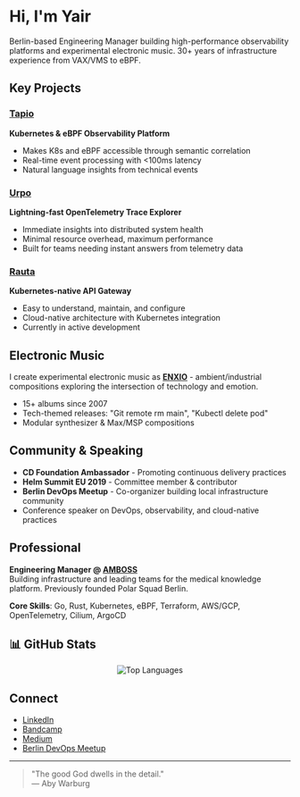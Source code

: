 # Hi, I'm Yair

Berlin-based Engineering Manager building high-performance observability platforms and experimental electronic music. 30+ years of infrastructure experience from VAX/VMS to eBPF.

## Key Projects

### [Tapio](https://github.com/yairfalse/tapio)
**Kubernetes & eBPF Observability Platform**
- Makes K8s and eBPF accessible through semantic correlation
- Real-time event processing with <100ms latency
- Natural language insights from technical events

### [Urpo](https://github.com/yairfalse/urpo)
**Lightning-fast OpenTelemetry Trace Explorer**
- Immediate insights into distributed system health
- Minimal resource overhead, maximum performance
- Built for teams needing instant answers from telemetry data

### [Rauta](https://github.com/yairfalse/rauta)
**Kubernetes-native API Gateway**
- Easy to understand, maintain, and configure
- Cloud-native architecture with Kubernetes integration
- Currently in active development

## Electronic Music

I create experimental electronic music as **[ENXIO](https://yairetziony.bandcamp.com/)** - ambient/industrial compositions exploring the intersection of technology and emotion.

- 15+ albums since 2007
- Tech-themed releases: "Git remote rm main", "Kubectl delete pod"
- Modular synthesizer & Max/MSP compositions

## Community & Speaking

- **CD Foundation Ambassador** - Promoting continuous delivery practices
- **Helm Summit EU 2019** - Committee member & contributor
- **Berlin DevOps Meetup** - Co-organizer building local infrastructure community
- Conference speaker on DevOps, observability, and cloud-native practices

## Professional

**Engineering Manager @ [AMBOSS](https://amboss.com)**  
Building infrastructure and leading teams for the medical knowledge platform. Previously founded Polar Squad Berlin.

**Core Skills**: Go, Rust, Kubernetes, eBPF, Terraform, AWS/GCP, OpenTelemetry, Cilium, ArgoCD

## 📊 GitHub Stats

<div align="center">
  <img src="https://github-readme-stats.vercel.app/api/top-langs/?username=yairfalse&layout=compact&theme=dark&hide_border=true" alt="Top Languages" />
</div>


## Connect

- [LinkedIn](https://linkedin.com/in/yair-etziony)
- [Bandcamp](https://yairetziony.bandcamp.com/)
- [Medium](https://medium.com/@false-systems)
- [Berlin DevOps Meetup](https://www.meetup.com/berlin-devops/)

---

> "The good God dwells in the detail."  
> — Aby Warburg

